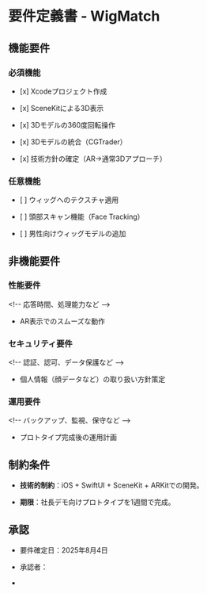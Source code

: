 # **要件定義書 - WigMatch**

## **機能要件**

### **必須機能**

- \[x\] Xcodeプロジェクト作成

- \[x\] SceneKitによる3D表示

- \[x\] 3Dモデルの360度回転操作

- \[x\] 3Dモデルの統合（CGTrader）

- \[x\] 技術方針の確定（AR→通常3Dアプローチ）

### **任意機能**

- \[ \] ウィッグへのテクスチャ適用

- \[ \] 頭部スキャン機能（Face Tracking）

- \[ \] 男性向けウィッグモデルの追加

## **非機能要件**

### **性能要件**

\<!\-- 応答時間、処理能力など \--\>

- AR表示でのスムーズな動作

### **セキュリティ要件**

\<!\-- 認証、認可、データ保護など \--\>

- 個人情報（顔データなど）の取り扱い方針策定

### **運用要件**

\<!\-- バックアップ、監視、保守など \--\>

- プロトタイプ完成後の運用計画

## **制約条件**

- **技術的制約**：iOS + SwiftUI + SceneKit + ARKitでの開発。

- **期限**：社長デモ向けプロトタイプを1週間で完成。

## **承認**

- 要件確定日：2025年8月4日

- 承認者：

<!-- -->

- 
